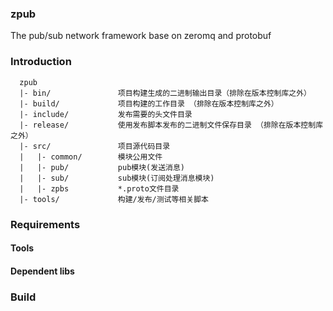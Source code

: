 ### zpub
The pub/sub network framework base on  zeromq and protobuf
### Introduction
```
  zpub
  |- bin/               项目构建生成的二进制输出目录（排除在版本控制库之外）
  |- build/             项目构建的工作目录 （排除在版本控制库之外）
  |- include/           发布需要的头文件目录
  |- release/           使用发布脚本发布的二进制文件保存目录 （排除在版本控制库之外）
  |- src/               项目源代码目录
  |   |- common/		模块公用文件
  |   |- pub/           pub模块(发送消息)
  |   |- sub/           sub模块(订阅处理消息模块)
  |   |- zpbs			*.proto文件目录
  |- tools/             构建/发布/测试等相关脚本
```
### Requirements

 #### Tools
 
 #### Dependent libs
 

### Build


